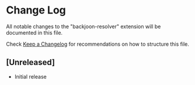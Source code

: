 # Change Log

All notable changes to the "backjoon-resolver" extension will be documented in this file.

Check [Keep a Changelog](http://keepachangelog.com/) for recommendations on how to structure this file.

## [Unreleased]

- Initial release